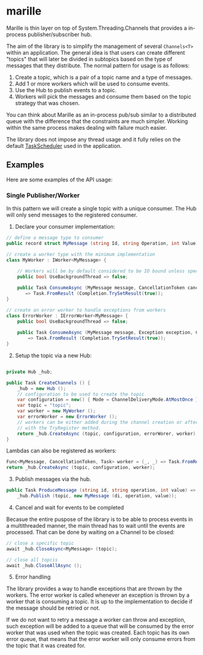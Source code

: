 # marille
Marille is thin layer on top of System.Threading.Channels that provides a in-process publisher/subscriber hub.

The aim of the library is to simplify the management of several `Channels<T>` within an application. The general idea
is that users can create different "topics" that will later be divided in subtopics based on the type of
messages that they distribute. The normal pattern for usage is as follows:

1. Create a topic, which is a pair of a topic name and a type of messages.
2. Add 1 or more workers which will be used to consume events.
3. Use the Hub to publish events to a topic.
4. Workers will pick the messages and consume them based on the topic strategy that was chosen.

You can think about Marille as an in-process pub/sub similar to a distributed queue with the difference
that the constraints are much simpler. Working within the same process makes dealing with failure much easier.

The library does not impose any thread usage and it fully relies on the default [TaskScheduler](https://learn.microsoft.com/en-us/dotnet/fundamentals/runtime-libraries/system-threading-tasks-taskscheduler) used in 
the application.

## Examples

Here are some examples of the API usage:

### Single Publisher/Worker

In this pattern we will create a single topic with a unique consumer. The Hub will only send messages to the registered
consumer. 

1. Declare your consumer implementation:

```csharp
// define a message type to consumer
public record struct MyMessage (string Id, string Operation, int Value);

// create a worker type with the minimum implementation 
class MyWorker : IWorker<MyMessage> {
    
    // Workers will be by default considered to be IO bound unless specified otherwise
    public bool UseBackgroundThread => false;

    public Task ConsumeAsync (MyMessage message, CancellationToken cancellationToken = default)
       => Task.FromResult (Completion.TrySetResult(true));
}

// create an error worker to handle exceptions from workers
class ErrorWorker : IErrorWorker<MyMessage> {
    public bool UseBackgroundThread => false;
    
    public Task ConsumeAsync (MyMessage message, Exception exception, CancellationToken cancellationToken = default)
        => Task.FromResult (Completion.TrySetResult(true));
}

```

2. Setup the topic via a new Hub:

```csharp

private Hub _hub;

public Task CreateChannels () {
    _hub = new Hub ();
    // configuration to be used to create the topic
    var configuration = new() { Mode = ChannelDeliveryMode.AtMostOnce };
    var topic = "topic";
    var worker = new MyWorker ();
    var errorWorker = new ErrorWorker ();
    // workers can be either added during the channel creation or after the fact
    // with the TryRegister method.
    return _hub.CreateAsync (topic, configuration, errorWorer, worker);
}
```

Lambdas can also be registered as workers:

```csharp
Func<MyMessage, CancellationToken, Task> worker = (_, _) => Task.FromResult (true);
return _hub.CreateAsync (topic, configuration, worker);
```

3. Publish messages via the hub.

```csharp
public Task ProduceMessage (string id, string operation, int value) =>
    _hub.Publish (topic, new MyMessage (di, operation, value));
```

4. Cancel and wait for events to be completed

Becasue the entire puspose of the library is to be able to process 
events in a multithreaded manner, the main thread has to wait until the events
are processed. That can be done by waiting on a Channel to be closed:

```csharp
// close a specific topic
await _hub.CloseAsync<MyMessage> (topic);

// close all topcis
await _hub.CloseAllAsync ();
```

5. Error handling

The library provides a way to handle exceptions that are thrown by the workers. The error worker is called
whenever an exception is thrown by a worker that is consuming a topic. It is up to the implementation to decide 
if the message should be retried or not. 

If we do not want to retry a message a worker can throw and exception, such exception will be added to a queue that 
will be consumed by the error worker that was used when the topic was created. Each topic has its own error queue, that
means that the error worker will only consume errors from the topic that it was created for.


